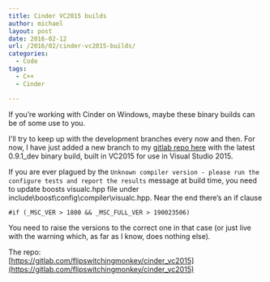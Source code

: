 ```yaml
---
title: Cinder VC2015 builds
author: michael
layout: post
date: 2016-02-12
url: /2016/02/cinder-vc2015-builds/
categories:
  - Code
tags:
  - C++
  - Cinder

---
```

If you&#8217;re working with Cinder on Windows, maybe these binary builds can be of some use to you.

I'll try to keep up with the development branches every now and then. For now, I have just added a new
branch to my [gitlab repo here](https://gitlab.com/flipswitchingmonkey/cinder_vc2015) with the latest 0.9.1_dev binary build, built in VC2015 for use in Visual Studio 2015.

If you are ever plagued by the `Unknown compiler version - please run the configure tests and report the results` message at build time, you need to update boosts visualc.hpp file under include\boost\config\compiler\visualc.hpp. Near the end there&#8217;s an if clause
  
`#if (_MSC_VER > 1800 && _MSC_FULL_VER > 190023506)`
  
You need to raise the versions to the correct one in that case (or just live with the warning which, as far as I know, does nothing else).

The repo:  
[https://gitlab.com/flipswitchingmonkey/cinder_vc2015](https://gitlab.com/flipswitchingmonkey/cinder_vc2015)